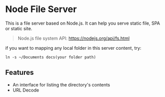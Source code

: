 # Node File Server
This is a file server based on Node.js. It can help you serve static file, SPA or static site.

> Node.js file system API: https://nodejs.org/api/fs.html

if you want to mapping any local folder in this server content, try:
```
ln -s ~/Documents docs(your folder path)  
```

## Features
- An interface for listing the directory's contents
- URL Decode